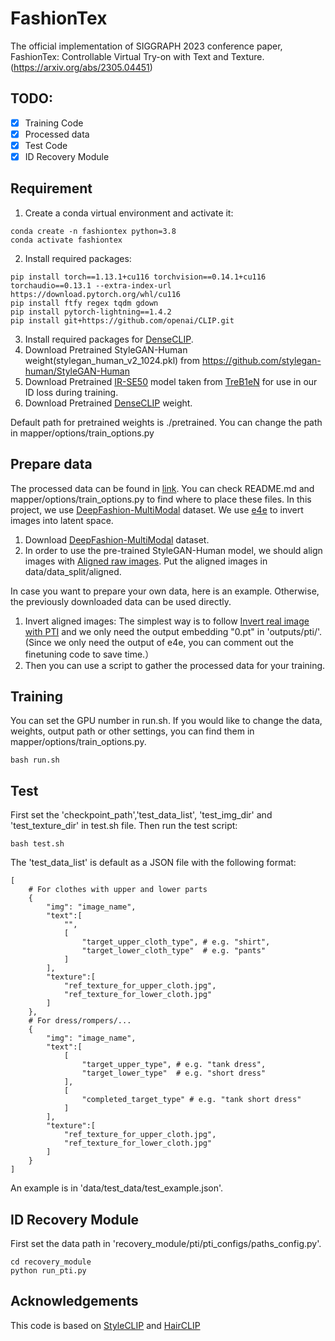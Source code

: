 # FashionTex
The official implementation of SIGGRAPH 2023 conference paper, FashionTex: Controllable Virtual Try-on with Text and Texture.
(https://arxiv.org/abs/2305.04451)

## TODO:

- [x] Training Code
- [x] Processed data
- [x] Test Code
- [x] ID Recovery Module

## Requirement
1. Create a conda virtual environment and activate it:
```shell
conda create -n fashiontex python=3.8
conda activate fashiontex
```

2. Install required packages:
```shell
pip install torch==1.13.1+cu116 torchvision==0.14.1+cu116 torchaudio==0.13.1 --extra-index-url https://download.pytorch.org/whl/cu116
pip install ftfy regex tqdm gdown 
pip install pytorch-lightning==1.4.2
pip install git+https://github.com/openai/CLIP.git
```

3. Install required packages for [DenseCLIP](https://github.com/raoyongming/DenseCLIP).
4. Download Pretrained StyleGAN-Human weight(stylegan_human_v2_1024.pkl) from  https://github.com/stylegan-human/StyleGAN-Human
5. Download Pretrained [IR-SE50](https://drive.google.com/file/d/1FS2V756j-4kWduGxfir55cMni5mZvBTv/view) model taken from [TreB1eN](https://github.com/TreB1eN/InsightFace_Pytorch) for use in our ID loss during training.
6. Download Pretrained [DenseCLIP](https://drive.google.com/file/d/1cHpWEC49qNhYAQRVrV8Ex1PJYIIB84TO/view?usp=sharing) weight.

Default path for pretrained weights is ./pretrained. You can change the path in mapper/options/train_options.py

## Prepare data
The processed data can be found in [link](https://drive.google.com/drive/folders/1u38IvuheB0p-EvB-GWxygiPZlInua9p5?usp=sharing). You can check README.md and mapper/options/train_options.py to find where to place these files.
In this project, we use [DeepFashion-MultiModal](https://github.com/yumingj/DeepFashion-MultiModal) dataset. We use [e4e](https://github.com/omertov/encoder4editing) to invert images into latent space.
1. Download [DeepFashion-MultiModal](https://github.com/yumingj/DeepFashion-MultiModal) dataset.
2. In order to use the pre-trained StyleGAN-Human model, we should align images with [Aligned raw images](https://github.com/stylegan-human/StyleGAN-Human/tree/main#aligned-raw-images). Put the aligned images in data/data_split/aligned.

In case you want to prepare your own data, here is an example. Otherwise, the previously downloaded data can be used directly.

1. Invert aligned images: The simplest way is to follow [Invert real image with PTI](https://github.com/stylegan-human/StyleGAN-Human/tree/main#invert-real-image-with-pti) and we only need the output embedding "0.pt" in  'outputs/pti/'. (Since we only need the output of e4e, you can comment out the finetuning code to save time.）
2. Then you can use a script to gather the processed data for your training. 
   

## Training
You can set the GPU number in run.sh. If you would like to change the data, weights, output path or other settings, you can find them in mapper/options/train_options.py.
```
bash run.sh
```
## Test
First set the 'checkpoint_path','test_data_list', 'test_img_dir' and 'test_texture_dir' in test.sh file. Then run the test script:
```
bash test.sh
```
The 'test_data_list' is default as a JSON file with the following format:
```
[
    # For clothes with upper and lower parts
    {
        "img": "image_name",
        "text":[
            "",
            [
                "target_upper_cloth_type", # e.g. "shirt",
                "target_lower_cloth_type"  # e.g. "pants"
            ]
        ],
        "texture":[
            "ref_texture_for_upper_cloth.jpg",
            "ref_texture_for_lower_cloth.jpg"
        ]
    },
    # For dress/rompers/...
    {
        "img": "image_name",
        "text":[
            [
                "target_upper_type", # e.g. "tank dress",
                "target_lower_type"  # e.g. "short dress"
            ],
            [
                "completed_target_type" # e.g. "tank short dress"
            ]
        ],
        "texture":[
            "ref_texture_for_upper_cloth.jpg",
            "ref_texture_for_lower_cloth.jpg"
        ]
    }
]
```
An example is in 'data/test_data/test_example.json'. 

## ID Recovery Module
First set the data path in 'recovery_module/pti/pti_configs/paths_config.py'. 
```
cd recovery_module
python run_pti.py
```

## Acknowledgements

This code is based on [StyleCLIP](https://github.com/orpatashnik/StyleCLIP) and [HairCLIP](https://github.com/wty-ustc/HairCLIP)